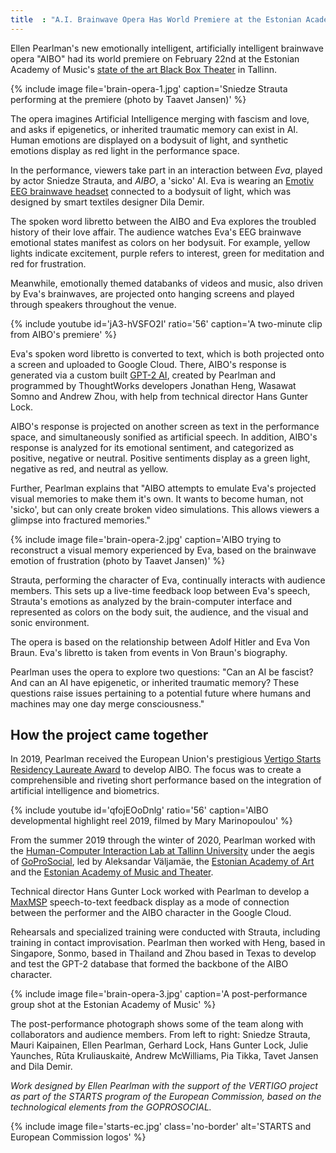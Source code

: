 ```yaml
---
title  : "A.I. Brainwave Opera Has World Premiere at the Estonian Academy of Music"
---
```

Ellen Pearlman's new emotionally intelligent, artificially intelligent brainwave opera "AIBO" had its world premiere on February 22nd at the Estonian Academy of Music's [state of the art Black Box Theater](https://estonianworld.com/culture/the-estonian-academy-of-music-and-theatre-opens-a-new-concert-and-performance-centre/) in Tallinn.

{% include image file='brain-opera-1.jpg'
   caption='Sniedze Strauta performing at the premiere (photo by Taavet Jansen)' %}

The opera imagines Artificial Intelligence merging with fascism and love, and asks if epigenetics, or inherited traumatic memory can exist in AI. Human emotions are displayed on a bodysuit of light, and synthetic emotions display as red light in the performance space. 

<!--excerpt-ends-->

In the performance, viewers take part in an interaction between _Eva_, played by actor Sniedze Strauta, and _AIBO_, a 'sicko' AI. Eva is wearing an [Emotiv EEG brainwave headset](https://www.emotiv.com/) connected to a bodysuit of light, which was designed by smart textiles designer Dila Demir.

The spoken word libretto between the AIBO and Eva explores the troubled history of their love affair. The audience watches Eva's EEG brainwave emotional states manifest as colors on her bodysuit. For example, yellow lights indicate excitement, purple refers to interest, green for meditation and red for frustration.

Meanwhile, emotionally themed databanks of videos and music, also driven by Eva's brainwaves, are projected onto hanging screens and played through speakers throughout the venue.

{% include youtube id='jA3-hVSFO2I'
   ratio='56'
   caption='A two-minute clip from AIBO\'s premiere' %}

Eva's spoken word libretto is converted to text, which is both projected onto a screen and uploaded to Google Cloud. There, AIBO's response is generated via a custom built [GPT-2 AI](https://openai.com/blog/better-language-models/), created by Pearlman and programmed by ThoughtWorks developers Jonathan Heng, Wasawat Somno and Andrew Zhou, with help from technical director Hans Gunter Lock.

AIBO's response is projected on another screen as text in the performance space, and simultaneously sonified as artificial speech. In addition, AIBO's response is analyzed for its emotional sentiment, and categorized as positive, negative or neutral. Positive sentiments display as a green light, negative as red, and neutral as yellow.

Further, Pearlman explains that "AIBO attempts to emulate Eva's projected visual memories to make them it's own. It wants to become human, not 'sicko', but can only create broken video simulations. This allows viewers a glimpse into fractured memories."

{% include image file='brain-opera-2.jpg'
   caption='AIBO trying to reconstruct a visual memory experienced by Eva, based on the brainwave emotion of frustration (photo by Taavet Jansen)' %}

Strauta, performing the character of Eva, continually interacts with audience members. This sets up a live-time feedback loop between Eva's speech, Strauta's emotions as analyzed by the brain-computer interface and represented as colors on the body suit, the audience, and the visual and sonic environment.

The opera is based on the relationship between Adolf Hitler and Eva Von Braun. Eva's libretto is taken from events in Von Braun's biography.

Pearlman uses the opera to explore two questions: "Can an AI be fascist? And can an AI have epigenetic, or inherited traumatic memory? These questions raise issues pertaining to a potential future where humans and machines may one day merge consciousness."

## How the project came together

In 2019, Pearlman received the European Union's prestigious [Vertigo Starts Residency Laureate Award](https://vertigo.starts.eu/calls/starts-residencies-call-3/residencies/aibo/detail/) to develop AIBO. The focus was to create a comprehensible and riveting short performance based on the integration of artificial intelligence and biometrics.

{% include youtube id='qfojEOoDnlg'
   ratio='56'
   caption='AIBO developmental highlight reel 2019, filmed by Mary Marinopoulou' %}

From the summer 2019 through the winter of 2020, Pearlman worked with the [Human-Computer Interaction Lab at Tallinn University](https://www.tlu.ee/en/humancomputerinteraction) under the aegis of [GoProSocial](https://vertigo.starts.eu/calls/starts-residencies-call-3/projects/goprosocial/detail/), led by Aleksandar Väljamäe,  the [Estonian Academy of Art](https://www.artun.ee/en/home/) and the [Estonian Academy of Music and Theater](https://eamt.ee/en/).

Technical director Hans Gunter Lock worked with Pearlman to develop a [MaxMSP](https://cycling74.com/products/max/) speech-to-text feedback display as a mode of connection between the performer and the AIBO character in the Google Cloud.

Rehearsals and specialized training were conducted with Strauta, including training in contact improvisation. Pearlman then worked with Heng, based in Singapore, Sonmo, based in Thailand and Zhou based in Texas to develop and test the GPT-2 database that formed the backbone of the AIBO character. 

{% include image file='brain-opera-3.jpg'
   caption='A post-performance group shot at the Estonian Academy of Music' %}

The post-performance photograph shows some of the team along with collaborators and audience members. From left to right: Sniedze Strauta, Mauri Kaipainen, Ellen Pearlman, Gerhard Lock, Hans Gunter Lock, Julie Yaunches, Rūta Kruliauskaitė, Andrew McWilliams, Pia Tikka, Tavet Jansen and Dila Demir.

*Work designed by Ellen Pearlman with the support of the VERTIGO project as part of the STARTS program of the European Commission, based on the technological elements from the GOPROSOCIAL.*

{% include image file='starts-ec.jpg'
   class='no-border'
   alt='STARTS and European Commission logos' %}